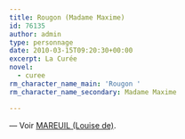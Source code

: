 ```yaml
---
title: Rougon (Madame Maxime)
id: 76135
author: admin
type: personnage
date: 2010-03-15T09:20:30+00:00
excerpt: La Curée
novel:
  - curee
rm_character_name_main: 'Rougon '
rm_character_name_secondary: Madame Maxime

---
```

— Voir <a href="/personnage/mareuil-louise-de/" target="_self">MAREUIL (Louise de)</a>.